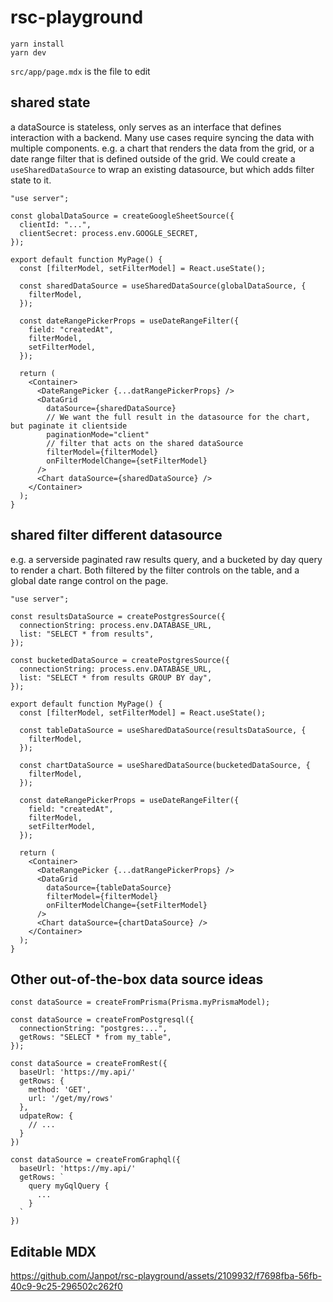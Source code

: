 # rsc-playground

```
yarn install
yarn dev
```

`src/app/page.mdx` is the file to edit

## shared state

a dataSource is stateless, only serves as an interface that defines interaction with a backend. Many use cases require syncing the data with multiple components. e.g. a chart that renders the data from the grid, or a date range filter that is defined outside of the grid. We could create a `useSharedDataSource` to wrap an existing datasource, but which adds filter state to it.

```tsx
"use server";

const globalDataSource = createGoogleSheetSource({
  clientId: "...",
  clientSecret: process.env.GOOGLE_SECRET,
});

export default function MyPage() {
  const [filterModel, setFilterModel] = React.useState();

  const sharedDataSource = useSharedDataSource(globalDataSource, {
    filterModel,
  });

  const dateRangePickerProps = useDateRangeFilter({
    field: "createdAt",
    filterModel,
    setFilterModel,
  });

  return (
    <Container>
      <DateRangePicker {...datRangePickerProps} />
      <DataGrid
        dataSource={sharedDataSource}
        // We want the full result in the datasource for the chart, but paginate it clientside
        paginationMode="client"
        // filter that acts on the shared dataSource
        filterModel={filterModel}
        onFilterModelChange={setFilterModel}
      />
      <Chart dataSource={sharedDataSource} />
    </Container>
  );
}
```

## shared filter different datasource

e.g. a serverside paginated raw results query, and a bucketed by day query to render a chart. Both filtered by the filter controls on the table, and a global date range control on the page.

```tsx
"use server";

const resultsDataSource = createPostgresSource({
  connectionString: process.env.DATABASE_URL,
  list: "SELECT * from results",
});

const bucketedDataSource = createPostgresSource({
  connectionString: process.env.DATABASE_URL,
  list: "SELECT * from results GROUP BY day",
});

export default function MyPage() {
  const [filterModel, setFilterModel] = React.useState();

  const tableDataSource = useSharedDataSource(resultsDataSource, {
    filterModel,
  });

  const chartDataSource = useSharedDataSource(bucketedDataSource, {
    filterModel,
  });

  const dateRangePickerProps = useDateRangeFilter({
    field: "createdAt",
    filterModel,
    setFilterModel,
  });

  return (
    <Container>
      <DateRangePicker {...datRangePickerProps} />
      <DataGrid
        dataSource={tableDataSource}
        filterModel={filterModel}
        onFilterModelChange={setFilterModel}
      />
      <Chart dataSource={chartDataSource} />
    </Container>
  );
}
```

## Other out-of-the-box data source ideas

```tsx
const dataSource = createFromPrisma(Prisma.myPrismaModel);

const dataSource = createFromPostgresql({
  connectionString: "postgres:...",
  getRows: "SELECT * from my_table",
});

const dataSource = createFromRest({
  baseUrl: 'https://my.api/'
  getRows: {
    method: 'GET',
    url: '/get/my/rows'
  },
  udpateRow: {
    // ...
  }
})

const dataSource = createFromGraphql({
  baseUrl: 'https://my.api/'
  getRows: `
    query myGqlQuery {
      ...
    }
  `
})
```

## Editable MDX

https://github.com/Janpot/rsc-playground/assets/2109932/f7698fba-56fb-40c9-9c25-296502c262f0
